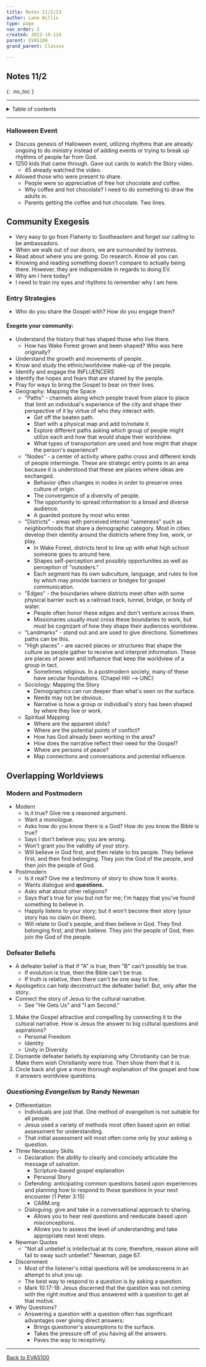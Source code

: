 ```yaml
---
title: Notes 11/2/23
author: Lane Willis
type: page
nav_order: 3
created: 2023-10-124
parent: EVA5100
grand_parent: Classes

---
```


## Notes 11/2
{: .no_toc }

---

<details closed markdown="block">
  <summary>
    Table of contents
  </summary>
  {: .text-delta }
1. TOC
{:toc}
</details>

---

### Halloween Event

* Discuss genesis of Halloween event, utilizing rhythms that are already ongoing to do ministry instead of adding events or trying to break up rhythms of people far from God.
* 1250 kids that came through. Gave out cards to watch the Story video.
   * 45 already watched the video.
* Allowed those who were present to share.
   * People were so appreciative of free hot chocolate and coffee.
   * Why coffee and hot chocolate? I need to do something to draw the adults in.
   * Parents getting the coffee and hot chocolate. Two lines.

## Community Exegesis

* Very easy to go from Flaherty to Southeastern and forget our calling to be ambassadors.
* When we walk out of our doors, we are surrounded by lostness.
* Read about where you are going. Do research. Know all you can.
* Knowing and reading something doesn't compare to actually being there. However, they are indispensible in regards to doing EV.
* Why am I here today?
* I need to train my eyes and rhythms to remember why I am here.

### Entry Strategies
* Who do you share the Gospel with? How do you engage them?

#### Exegete your community:
   * Understand the history that has shaped those who live there.
      * How has Wake Forest grown and been shaped? Who was here originally?
   * Understand the growth and movements of people.
   * Know and study the ethnic/worldview make-up of the people.
   * Identify and engage the INFLUENCERS
   * Identify the hopes and fears that are shared by the people.
   * Pray for ways to bring the Gospel to bear on their lives.
* Geography: Mapping the Space
   * "Paths" - channels along which people travel from place to place that limit an individual's experience of the city and shape their perspective of it by virtue of who they interact with.
      * Get off the beaten path.
      * Start with a physical map and add to/notate it.
      * Explore different paths asking which group of people might utilize each and how that would shape their worldview.
      * What types of transportation are used and how might that shape the person's experience?
   * "Nodes" - a center of activity where paths cross and different kinds of people intermingle. These are strategic entry points in an area because it is understood that these are places where ideas are exchanged.
      * Behavior often changes in nodes in order to preserve ones culture of origin.
      * The convergence of a diversity of people.
      * The opportunity to spread information to a broad and diverse audience.
      * A guarded posture by most who enter.
   * "Districts" - areas with perceived internal "sameness" such as neighborhoods that share a demographic category. Most in cities develop their identity around the districts where they live, work, or play.
      * In Wake Forest, districts tend to line up with what high school someone goes to around here.
      * Shapes self-perception and possibly opportunities as well as perception of "outsiders."
      * Each segment has its own subculture, language, and rules to live by which may provide barriers or bridges for gospel communication.
   * "Edges" - the boundaries where districts meet often with some physical barrier such as a railroad track, tunnel, bridge, or body of water.
      * People often honor these edges and don't venture across them.
      * Missionaries usually must cross these boundaries to work, but must be cognizant of how they shape their audiences worldview.
   * "Landmarks" - stand out and are used to give directions. Sometimes paths can be this.
   * "High places" - are sacred places or structures that shape the culture as people gather to receive and interpret information. These are places of power and influence that keep the worldview of a group in tact.
      * Sometimes religious. In a postmodern society, many of these have secular foundations. (Chapel Hill --> UNC)
  * Sociology: Mapping the Story
     * Demographics can run deeper than what's seen on the surface.
     * Needs may not be obvious.
     * Narrative is how a group or individual's story has been shaped by where they live or work.
  * Spiritual Mapping:
     * Where are the apparent idols?
     * Where are the potential points of conflict?
     * How has God already been working in the area?
     * How does the narrative reflect their need for the Gospel?
     * Where are persons of peace?
     * Map connections and conversations and potential influence.

## Overlapping Worldviews

### Modern and Postmodern

* Modern
   * Is it true? Give me a reasoned argument.
   * Want a monologue.
   * Asks how do you know there is a God? How do you know the Bible is true?
   * Says I don't believe you; you are wrong.
   * Won't grant you the validity of your story.
   * Will believe in God first, and then relate to his people. They believe first, and then find belonging. They join the God of the people, and then join the people of God.
* Postmodern
   * Is it real? Give me a testimony of story to show how it works.
   * Wants dialogue and **questions.**
   * Asks what about other religions?
   * Says that's true for you but not for me; I'm happy that you've found something to believe in.
   * Happily listens to your story; but it won't become their story (your story has no claim on them).
   * Will relate to God's people, and then believe in God. They find belonging first, and then believe. They join the people of God, then join the God of the people.

### Defeater Beliefs

* A defeater belief is that if "A" is true, then "B" can't possibly be true.
   * If evolution is true, then the Bible can't be true.
   * If truth is relative, then there can't be one way to live.
* Apologetics can help deconstruct the defeater belief. But, only after the story.
* Connect the story of Jesus to the cultural narrative.
   * See "He Gets Us" and "I am Second."
1. Make the Gospel attractive and compelling by connecting it to the cultural narrative. How is Jesus the answer to big cultural questions and aspirations?
   * Personal Freedom
   * Identity
   * Unity in Diversity
2. Dismantle defeater beliefs by explaining why Christianity can be true. Make them wish Christianity were true. Then show them that it is.
3. Circle back and give a more thorough explanation of the gospel and how it answers worldview questions.

### *Questioning Evangelism* by Randy Newman

* Differentiation
   * Individuals are just that. One method of evangelism is not suitable for all people.
   * Jesus used a variety of methods most often based upon an initial assessment for understanding.
   * That initial assessment will most often come only by your asking a question.
* Three Necessary Skills
   * Declaration: the ability to clearly and concisely articulate the message of salvation.
      * Scripture-based gospel explanation
      * Personal Story
   * Defending: anticipating common questions based upon experiences and planning how to respond to those questions in your next encounter (1 Peter 3:15)
      * CARM.org
   * Dialoguing: give and take in a conversational approach to sharing.
      * Allows you to hear real questions and reeducate based upon misconceptions.
      * Allows you to assess the level of understanding and take appropriate next level steps.
* Newman Quotes
   * "Not all unbelief is intellectual at its core; therefore, reason alone will fail to sway such unbelief." Newman, page 67.
* Discernment
   * Most of the listener's initial questions will be smokescreens in an attempt to shut you up.
   * The best way to respond to a question is by asking a question.
   * Mark 10:17-18: Jesus discerned that the question was not coming with the right motive and thus answered with a question to get at that motive.
* Why Questions?
   * Answering a question with a question often has significant advantages over giving direct answers:
      * Brings questioner's assumptions to the surface.
      * Takes the pressure off of you having all the answers.
      * Paves the way to receptivity.

---

[Back to EVA5100](/eva5100)